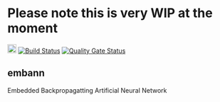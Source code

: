 # Please note this is very WIP at the moment
<a href="https://pfrost.atlassian.net/jira/software/projects/EM/boards/1"><img src="https://www.atlassian.com/dam/jcr:75ba14ba-5e19-46c7-98ef-473289b982a7/Jira%20Software-blue.svg" height="20" alt="Jria Board"/></a> 
[![Build Status](https://travis-ci.com/Frosticles/embann.svg?branch=master)](https://travis-ci.com/Frosticles/embann)
[![Quality Gate Status](https://sonarcloud.io/api/project_badges/measure?project=Frosticles_embann&metric=alert_status)](https://sonarcloud.io/dashboard?id=Frosticles_embann)

## embann
Embedded Backpropagatting Artificial Neural Network
